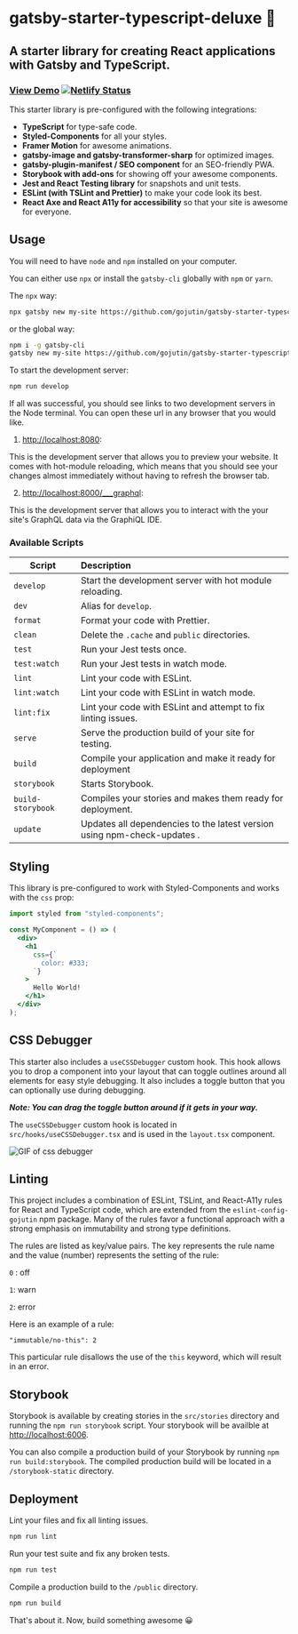 # gatsby-starter-typescript-deluxe 🌟

## A starter library for creating React applications with Gatsby and TypeScript.

### [View Demo](https://gatsby-starter-typescript-deluxe.netlify.com) [![Netlify Status](https://api.netlify.com/api/v1/badges/741aaab2-8497-431c-8b59-7f675856de77/deploy-status)](https://app.netlify.com/sites/gatsby-starter-typescript-deluxe/deploys)

This starter library is pre-configured with the following integrations:

- **TypeScript** for type-safe code.
- **Styled-Components** for all your styles.
- **Framer Motion** for awesome animations.
- **gatsby-image and gatsby-transformer-sharp** for optimized images.
- **gatsby-plugin-manifest / SEO component** for an SEO-friendly PWA.
- **Storybook with add-ons** for showing off your awesome components.
- **Jest and React Testing library** for snapshots and unit tests.
- **ESLint (with TSLint and Prettier)** to make your code look its best.
- **React Axe and React A11y for accessibility** so that your site is awesome for everyone.

## Usage

You will need to have `node` and `npm` installed on your computer.

You can either use `npx` or install the `gatsby-cli` globally with `npm` or `yarn`.

The `npx` way:

```sh
npx gatsby new my-site https://github.com/gojutin/gatsby-starter-typescript-deluxe
```

or the global way:

```sh
npm i -g gatsby-cli
gatsby new my-site https://github.com/gojutin/gatsby-starter-typescript-deluxe
```

To start the development server:

```sh
npm run develop
```

If all was successful, you should see links to two development servers in the Node terminal. You can open these url in any browser that you would like.

1. [http://localhost:8080](http://localhost:8080):

This is the development server that allows you to preview your website. It comes with hot-module reloading, which means that you should see your changes almost immediately without having to refresh the browser tab.

2. [http://localhost:8000/\_\_\_graphql](http://localhost:8000/___graphql):

This is the development server that allows you to interact with the your site's GraphQL data via the GraphiQL IDE.

### Available Scripts

| Script            | Description                                                              |
| ----------------- | :----------------------------------------------------------------------- |
| `develop`         | Start the development server with hot module reloading.                  |
| `dev`             | Alias for `develop`.                                                     |
| `format`          | Format your code with Prettier.                                          |
| `clean`           | Delete the `.cache` and `public` directories.                            |
| `test`            | Run your Jest tests once.                                                |
| `test:watch`      | Run your Jest tests in watch mode.                                       |
| `lint`            | Lint your code with ESLint.                                              |
| `lint:watch`      | Lint your code with ESLint in watch mode.                                |
| `lint:fix`        | Lint your code with ESLint and attempt to fix linting issues.            |
| `serve`           | Serve the production build of your site for testing.                     |
| `build`           | Compile your application and make it ready for deployment                |
| `storybook`       | Starts Storybook.                                                        |
| `build-storybook` | Compiles your stories and makes them ready for deployment.               |
| `update`          | Updates all dependencies to the latest version using npm-check-updates . |

## Styling

This library is pre-configured to work with Styled-Components and works with the `css` prop:

```jsx
import styled from "styled-components";

const MyComponent = () => (
  <div>
    <h1
      css={`
        color: #333;
      `}
    >
      Hello World!
    </h1>
  </div>
);
```

## CSS Debugger

This starter also includes a `useCSSDebugger` custom hook. This hook allows you to drop a component into your layout that can toggle outlines around all elements for easy style debugging. It also includes a toggle button that you can optionally use during debugging.

**_Note: You can drag the toggle button around if it gets in your way._**

The `useCSSDebugger` custom hook is located in `src/hooks/useCSSDebugger.tsx` and is used in the `layout.tsx` component.

<img src="https://res.cloudinary.com/gojutin/image/upload/v1568598334/gatsby-starter-typescript-deluxe/css-debugger.gif" alt="GIF of css debugger" style="max-width: 100%;" />

## Linting

This project includes a combination of ESLint, TSLint, and React-A11y rules for React and TypeScript code, which are extended from the `eslint-config-gojutin` npm package. Many of the rules favor a functional approach with a strong emphasis on immutability and strong type definitions.

The rules are listed as key/value pairs. The key represents the rule name and the value (number) represents the setting of the rule:

`0` : off

`1`: warn

`2`: error

Here is an example of a rule:

```
"immutable/no-this": 2
```

This particular rule disallows the use of the `this` keyword, which will result in an error.

## Storybook

Storybook is available by creating stories in the `src/stories` directory and running the `npm run storybook` script. Your storybook will be availble at [http://localhost:6006](http://localhost:6006).

You can also compile a production build of your Storybook by running `npm run build:storybook`. The compiled production build will be located in a `/storybook-static` directory.

## Deployment

Lint your files and fix all linting issues.

```sh
npm run lint
```

Run your test suite and fix any broken tests.

```sh
npm run test
```

Compile a production build to the `/public` directory.

```sh
npm run build
```

That's about it. Now, build something awesome 😀
